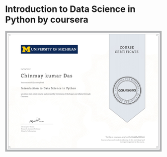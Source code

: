 # Introduction to Data Science in Python by coursera
![image of certificate](https://github.com/chinmaydas96/Introduction-to-Data-Science-in-Python/blob/master/certificate-1.jpg)
